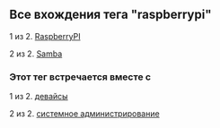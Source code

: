 ## Все вхождения тега "raspberrypi"


1 из 2. [RaspberryPI](./devices_raspberry_pi.md)

2 из 2. [Samba](./sys_tools_samba.md)



### Этот тег встречается вместе с


1 из 2. [девайсы](./meta_devaysy.md)

2 из 2. [системное администрирование](./meta_sistemnoe_administrirovanie.md)

